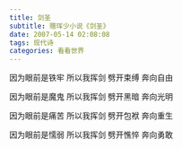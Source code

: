 ```yaml
---
title: 剑圣
subtitle: 赠珲少小说《剑圣》
date: 2007-05-14 02:08:08
tags: 现代诗
categories: 看看世界
---
```

因为眼前是铁牢
所以我挥剑
劈开束缚
奔向自由
<!-- more -->
因为眼前是魔鬼
所以我挥剑
劈开黑暗
奔向光明

因为眼前是痛苦
所以我挥剑
劈开包袱
奔向重生

因为眼前是懦弱
所以我挥剑
劈开憔悴
奔向勇敢
